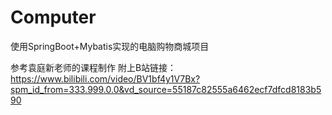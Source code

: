 # Computer
使用SpringBoot+Mybatis实现的电脑购物商城项目

参考袁庭新老师的课程制作
附上B站链接：https://www.bilibili.com/video/BV1bf4y1V7Bx?spm_id_from=333.999.0.0&vd_source=55187c82555a6462ecf7dfcd8183b590
